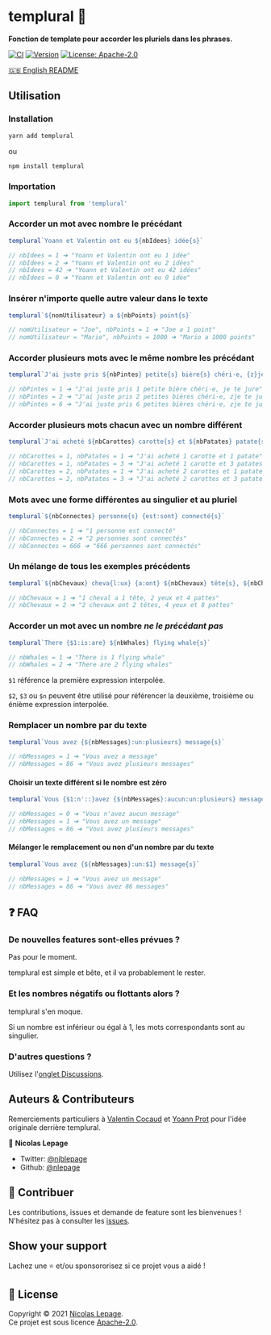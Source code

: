 # templural 🍤

**Fonction de template pour accorder les pluriels dans les phrases.**

[![CI](https://github.com/nlepage/templural/actions/workflows/ci.yml/badge.svg)](https://github.com/nlepage/templural/actions)
[![Version](https://img.shields.io/npm/v/templural.svg)](https://www.npmjs.com/package/templural)
[![License: Apache-2.0](https://img.shields.io/badge/License-Apache2.0-yellow.svg)](https://spdx.org/licenses/Apache-2.0.html)

[🇬🇧 English README](https://github.com/nlepage/templural#readme)

## Utilisation

### Installation

```sh
yarn add templural
```

ou

```sh
npm install templural
```

### Importation

```js
import templural from 'templural'
```

### Accorder un mot avec nombre le précédant

```js
templural`Yoann et Valentin ont eu ${nbIdees} idée{s}`

// nbIdees = 1 ➔ "Yoann et Valentin ont eu 1 idée"
// nbIdees = 2 ➔ "Yoann et Valentin ont eu 2 idées"
// nbIdees = 42 ➔ "Yoann et Valentin ont eu 42 idées"
// nbIdees = 0 ➔ "Yoann et Valentin ont eu 0 idée"
```

### Insérer n'importe quelle autre valeur dans le texte

```js
templural`${nomUtilisateur} a ${nbPoints} point{s}`

// nomUtilisateur = "Joe", nbPoints = 1 ➔ "Joe a 1 point"
// nomUtilisateur = "Mario", nbPoints = 1000 ➔ "Mario a 1000 points"
```

### Accorder plusieurs mots avec le même nombre les précédant

```js
templural`J'ai juste pris ${nbPintes} petite{s} bière{s} chéri·e, {z}je te jure`

// nbPintes = 1 ➔ "J'ai juste pris 1 petite bière chéri·e, je te jure"
// nbPintes = 2 ➔ "J'ai juste pris 2 petites bières chéri·e, zje te jure"
// nbPintes = 6 ➔ "J'ai juste pris 6 petites bières chéri·e, zje te jure"
```

### Accorder plusieurs mots chacun avec un nombre différent

```js
templural`J'ai acheté ${nbCarottes} carotte{s} et ${nbPatates} patate{s}`

// nbCarottes = 1, nbPatates = 1 ➔ "J'ai acheté 1 carotte et 1 patate"
// nbCarottes = 1, nbPatates = 3 ➔ "J'ai acheté 1 carotte et 3 patates"
// nbCarottes = 2, nbPatates = 1 ➔ "J'ai acheté 2 carottes et 1 patate"
// nbCarottes = 2, nbPatates = 3 ➔ "J'ai acheté 2 carottes et 3 patates"
```

### Mots avec une forme différentes au singulier et au pluriel

```js
templural`${nbConnectes} personne{s} {est:sont} connecté{s}`

// nbConnectes = 1 ➔ "1 personne est connecté"
// nbConnectes = 2 ➔ "2 personnes sont connectés"
// nbConnectes = 666 ➔ "666 personnes sont connectés"
```

### Un mélange de tous les exemples précédents

```js
templural`${nbChevaux} cheva{l:ux} {a:ont} ${nbChevaux} tête{s}, ${nbChevaux * 2} {oeil:yeux} et ${nbChevaux * 4} patte{s}`

// nbChevaux = 1 ➔ "1 cheval a 1 tête, 2 yeux et 4 pattes"
// nbChevaux = 2 ➔ "2 chevaux ont 2 têtes, 4 yeux et 8 pattes"
```

### Accorder un mot avec un nombre *ne le précédant pas*

```js
templural`There {$1:is:are} ${nbWhales} flying whale{s}`

// nbWhales = 1 ➔ "There is 1 flying whale"
// nbWhales = 2 ➔ "There are 2 flying whales"
```

`$1` référence la première expression interpolée.

 `$2`, `$3` ou `$n` peuvent être utilisé pour référencer la deuxième, troisième ou énième expression interpolée.

### Remplacer un nombre par du texte

```js
templural`Vous avez {${nbMessages}:un:plusieurs} message{s}`

// nbMessages = 1 ➔ "Vous avez a message"
// nbMessages = 86 ➔ "Vous avez plusieurs messages"
```

#### Choisir un texte différent si le nombre est zéro

```js
templural`Vous {$1:n'::}avez {${nbMessages}:aucun:un:plusieurs} message{s}`

// nbMessages = 0 ➔ "Vous n'avez aucun message"
// nbMessages = 1 ➔ "Vous avez un message"
// nbMessages = 86 ➔ "Vous avez plusieurs messages"
```

#### Mélanger le remplacement ou non d'un nombre par du texte

```js
templural`Vous avez {${nbMessages}:un:$1} message{s}`

// nbMessages = 1 ➔ "Vous avez un message"
// nbMessages = 86 ➔ "Vous avez 86 messages"
```

## ❓ FAQ

### De nouvelles features sont-elles prévues ?

Pas pour le moment.

templural est simple et bête, et il va probablement le rester.

### Et les nombres négatifs ou flottants alors ?

templural s'en moque.

Si un nombre est inférieur ou égal à 1, les mots correspondants sont au singulier.

### D'autres questions ?

Utilisez l'[onglet Discussions](https://github.com/nlepage/templural/discussions).

## Auteurs & Contributeurs

Remerciements particuliers à [Valentin Cocaud](https://github.com/EmrysMyrddin) et [Yoann Prot](https://github.com/Taranys) pour l'idée originale derrière templural.

👤 **Nicolas Lepage**

* Twitter: [@njblepage](https://twitter.com/njblepage)
* Github: [@nlepage](https://github.com/nlepage)

## 🤝 Contribuer

Les contributions, issues et demande de feature sont les bienvenues !<br />N'hésitez pas à consulter les [issues](https://github.com/nlepage/templural/issues).

## Show your support

Lachez une ⭐️ et/ou sponsororisez si ce projet vous a aidé !

## 📝 License

Copyright © 2021 [Nicolas Lepage](https://github.com/nlepage).<br />
Ce projet est sous licence [Apache-2.0](https://spdx.org/licenses/Apache-2.0.html).
